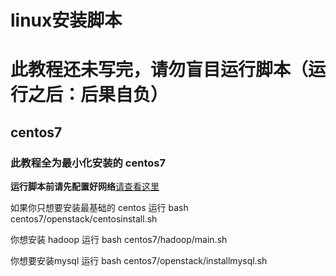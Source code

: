 # linux安装脚本

# 此教程还未写完，请勿盲目运行脚本（运行之后：后果自负）

## centos7 

### 此教程全为最小化安装的 centos7

**运行脚本前请先配置好网络**[请查看这里](./centos7/README.md)

如果你只想要安装最基础的 centos 运行 bash centos7/openstack/centosinstall.sh

你想安装 hadoop 运行 bash centos7/hadoop/main.sh

你想要安装mysql 运行 bash centos7/openstack/installmysql.sh

